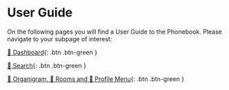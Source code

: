 # User Guide
On the following pages you will find a User Guide to the Phonebook. Please navigate to your subpage of interest:

[ :newspaper: Dashboard](dashboard-page.md){: .btn .btn-green } 

[ :mag_right: Search](search.md){: .btn .btn-green } 

[ :trident: Organigram, :door: Rooms and :open_file_folder: Profile Menu](profile-menu.md){: .btn .btn-green } 

